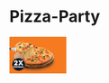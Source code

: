# Pizza-Party
<img src="https://github.com/prasanthoxy/Pizza-Party/blob/main/images/pizza.jpeg" width=20% height=20%>
